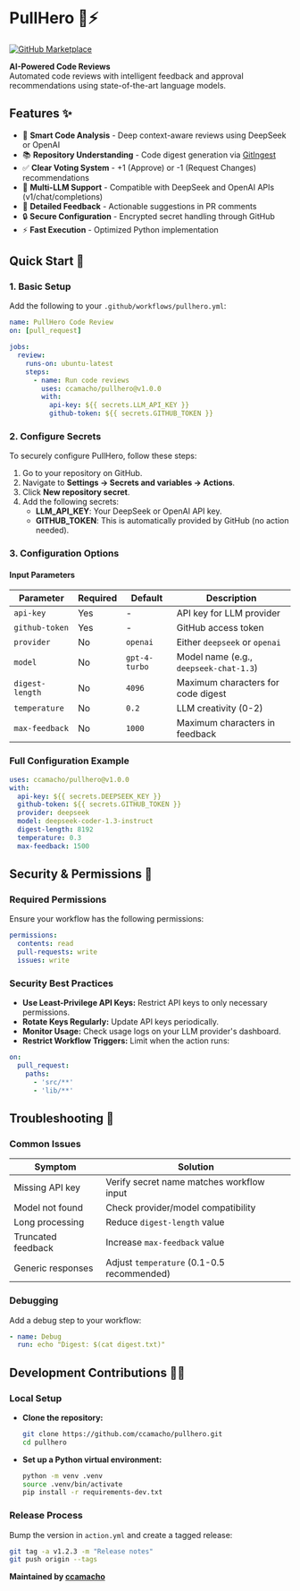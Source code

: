 # PullHero 🤖⚡

[![GitHub Marketplace](https://img.shields.io/badge/Marketplace-PullHero-blue.svg?logo=github&style=flat-square)](https://github.com/marketplace/actions/pullhero)

**AI-Powered Code Reviews**  
Automated code reviews with intelligent feedback and approval
recommendations using state-of-the-art language models.

## Features ✨

- 🧠 **Smart Code Analysis** - Deep context-aware reviews using DeepSeek or OpenAI
- 📚 **Repository Understanding** - Code digest generation via [GitIngest](https://github.com/cyclotruc/gitingest)
- ✅ **Clear Voting System** - +1 (Approve) or -1 (Request Changes) recommendations
- 🔌 **Multi-LLM Support** - Compatible with DeepSeek and OpenAI APIs (v1/chat/completions)
- 📝 **Detailed Feedback** - Actionable suggestions in PR comments
- 🔒 **Secure Configuration** - Encrypted secret handling through GitHub
- ⚡ **Fast Execution** - Optimized Python implementation

## Quick Start 🚀

### 1. Basic Setup

Add the following to your `.github/workflows/pullhero.yml`:

```yaml
name: PullHero Code Review
on: [pull_request]

jobs:
  review:
    runs-on: ubuntu-latest
    steps:
      - name: Run code reviews
        uses: ccamacho/pullhero@v1.0.0
        with:
          api-key: ${{ secrets.LLM_API_KEY }}
          github-token: ${{ secrets.GITHUB_TOKEN }}
```

### 2. Configure Secrets

To securely configure PullHero, follow these steps:

1. Go to your repository on GitHub.
2. Navigate to **Settings → Secrets and variables → Actions**.
3. Click **New repository secret**.
4. Add the following secrets:
   - **LLM_API_KEY**: Your DeepSeek or OpenAI API key.
   - **GITHUB_TOKEN**: This is automatically provided by GitHub (no action needed).

### 3. Configuration Options

#### Input Parameters

| Parameter       | Required | Default     | Description                               |
|----------------|----------|-------------|-------------------------------------------|
| `api-key`       | Yes      | -           | API key for LLM provider                  |
| `github-token`  | Yes      | -           | GitHub access token                       |
| `provider`      | No       | `openai`    | Either `deepseek` or `openai`             |
| `model`         | No       | `gpt-4-turbo` | Model name (e.g., `deepseek-chat-1.3`)    |
| `digest-length` | No       | `4096`      | Maximum characters for code digest        |
| `temperature`   | No       | `0.2`       | LLM creativity (0-2)                      |
| `max-feedback`  | No       | `1000`      | Maximum characters in feedback            |

### Full Configuration Example

```yaml
uses: ccamacho/pullhero@v1.0.0
with:
  api-key: ${{ secrets.DEEPSEEK_KEY }}
  github-token: ${{ secrets.GITHUB_TOKEN }}
  provider: deepseek
  model: deepseek-coder-1.3-instruct
  digest-length: 8192
  temperature: 0.3
  max-feedback: 1500
```

## Security & Permissions 🔐

### Required Permissions

Ensure your workflow has the following permissions:

```yaml
permissions:
  contents: read
  pull-requests: write
  issues: write
```

### Security Best Practices

- **Use Least-Privilege API Keys:** Restrict API keys to only necessary permissions.
- **Rotate Keys Regularly:** Update API keys periodically.
- **Monitor Usage:** Check usage logs on your LLM provider's dashboard.
- **Restrict Workflow Triggers:** Limit when the action runs:

```yaml
on:
  pull_request:
    paths:
      - 'src/**'
      - 'lib/**'
```

## Troubleshooting 🐞

### Common Issues

| Symptom             | Solution                                |
|---------------------|-----------------------------------------|
| Missing API key     | Verify secret name matches workflow input |
| Model not found     | Check provider/model compatibility      |
| Long processing     | Reduce `digest-length` value            |
| Truncated feedback  | Increase `max-feedback` value           |
| Generic responses   | Adjust `temperature` (0.1-0.5 recommended)|

### Debugging

Add a debug step to your workflow:

```yaml
- name: Debug
  run: echo "Digest: $(cat digest.txt)"
```

## Development Contributions 👩‍💻

### Local Setup

- **Clone the repository:**

  ```bash
  git clone https://github.com/ccamacho/pullhero.git
  cd pullhero
  ```

- **Set up a Python virtual environment:**

  ```bash
  python -m venv .venv
  source .venv/bin/activate
  pip install -r requirements-dev.txt
  ```

### Release Process

Bump the version in `action.yml` and create a tagged release:

```bash
git tag -a v1.2.3 -m "Release notes"
git push origin --tags
```

**Maintained by [ccamacho](https://github.com/ccamacho)**
